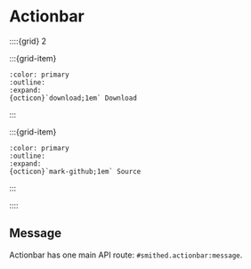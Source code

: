 # Actionbar

::::{grid} 2

:::{grid-item}
```{button-link} https://smithed.dev/packs/smithed/actionbar
:color: primary
:outline:
:expand:
{octicon}`download;1em` Download
```
:::

:::{grid-item}
```{button-link} https://github.com/Smithed-MC/Libraries/tree/main/smithed_libraries/packs/actionbar/
:color: primary
:outline:
:expand:
{octicon}`mark-github;1em` Source
```
:::

::::

## Message
Actionbar has one main API route: `#smithed.actionbar:message`. 

```{include} actionbar/message.md
```
